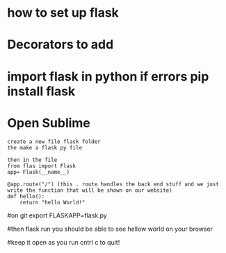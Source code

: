 # how to set up flask

# Decorators to add 

# import flask in python if errors pip install flask

# Open Sublime
	create a new file flask folder
	the make a flask py file

	then in the file 
	from flas import Flask
	app= Flask(__name__)

	@app.route("/") (this . route handles the back end stuff and we just write the function that will be shown on our website)
	def hello():
		return "hello World!" 

#on git export FLASKAPP=flask.py

#then flask run you should be able to see hellow world on your 
browser

#keep it open as you run cntrl c to quit!